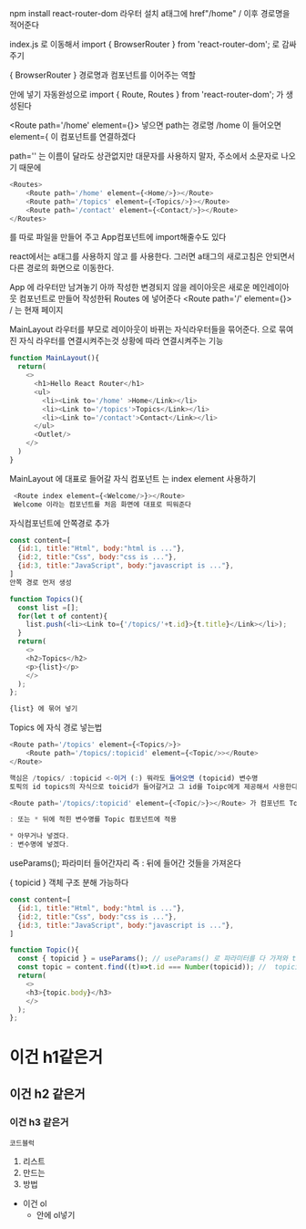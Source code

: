 npm install react-router-dom 라우터 설치
a태그에 href"/home" / 이후 경로명을 적어준다

index.js 로 이동해서
import { BrowserRouter } from 'react-router-dom';
 <BrowserRouter> 로 <App /> 감싸주기

 { BrowserRouter } 경로명과 컴포넌트를 이어주는 역할

<Routes> 안에 <Route> 넣기
자동완성으로 import { Route, Routes } from 'react-router-dom'; 가 생성된다

<Route path='/home' element={<Home/>}></Route> 넣으면
path는 경로명 /home 이 들어오면
element={<Home/> 이 컴포넌트를 연결하겠다

path='' 는 이름이 달라도 상관없지만 대문자를 사용하지 말자, 주소에서 소문자로 나오기 때문에

```js
<Routes>
    <Route path='/home' element={<Home/>}></Route>
    <Route path='/topics' element={<Topics/>}></Route>
    <Route path='/contact' element={<Contact/>}></Route>
</Routes>
```
를 따로 파일을 만들어 주고 App컴포넌트에 import해줄수도 있다

react에서는 a태그를 사용하지 않고 <Link to></Link>를 사용한다.
그러면 a태그의 새로고침은 안되면서 다른 경로의 화면으로 이동한다.

App 에 라우터만 남겨놓기
아까 작성한 변경되지 않을 레이아웃은 새로운 메인레이아웃 컴포넌트로 만들어 작성한뒤 Routes 에 넣어준다
<Route path='/' element={<MainLayout/>}></Route>
/ 는 현재 페이지

MainLayout 라우터를 부모로 레이아웃이 바뀌는 자식라우터들을 묶어준다.
<Outlet></Outlet> 으로 묶여진 자식 라우터를 연결시켜주는것
상황에 따라 연결시켜주는 기능

```js
function MainLayout(){
  return(
    <>
      <h1>Hello React Router</h1>
      <ul>
        <li><Link to='/home' >Home</Link></li>
        <li><Link to='/topics'>Topics</Link></li>
        <li><Link to='/contact'>Contact</Link></li>
      </ul>
      <Outlet/>
    </>
  )
}
```

MainLayout 에 대표로 들어갈 자식 컴포넌트 는 index element 사용하기
```js
 <Route index element={<Welcome/>}></Route>
 Welcome 이라는 컴포넌트를 처음 화면에 대표로 띄워준다
 ```

자식컴포넌트에 안쪽경로 추가

```js
const content=[
  {id:1, title:"Html", body:"html is ..."},
  {id:2, title:"Css", body:"css is ..."},
  {id:3, title:"JavaScript", body:"javascript is ..."},
]
안쪽 경로 먼저 생성

function Topics(){
  const list =[];
  for(let t of content){
    list.push(<li><Link to={'/topics/'+t.id}>{t.title}</Link></li>);
  }
  return(
    <>
    <h2>Topics</h2>
    <p>{list}</p>
    </>
  );
};

{list} 에 묶어 넣기
```


Topics 에 자식 경로 넣는법
```js
<Route path='/topics' element={<Topics/>}>
    <Route path='/topics/:topicid' element={<Topic/>></Route>
</Route>

핵심은 /topics/ :topicid <-이거 (:) 뭐라도 들어오면 (topicid) 변수명 
토픽의 id topics의 자식으로 toicid가 들어갈거고 그 id를 Toipc에게 제공해서 사용한다 

<Route path='/topics/:topicid' element={<Topic/>}></Route> 가 컴포넌트 Topics에 있는 Outlet 으로 들어간다

: 또는 * 뒤에 적힌 변수명를 Topic 컴포넌트에 적용

* 아무거나 넣겠다.
: 변수명에 넣겠다.

```

 useParams(); 파라미터 들어간자리 즉 : 뒤에 들어간 것들을 가져온다

{ topicid } 객체 구조 분해 가능하다

```js
const content=[
  {id:1, title:"Html", body:"html is ..."},
  {id:2, title:"Css", body:"css is ..."},
  {id:3, title:"JavaScript", body:"javascript is ..."},
]

function Topic(){
  const { topicid } = useParams(); // useParams() 로 파라미터를 다 가져와 topicid에 구조분해
  const topic = content.find((t)=>t.id === Number(topicid)); //  topicid 의 넘버와 content의 id 를 find로 하나만 찾아 비교 topic에 대입
  return(
    <>
    <h3>{topic.body}</h3>
    </>
  );
};
```








 # 이건 h1같은거
 ## 이건 h2 같은거
 ### 이건 h3 같은거

 ```코드블럭```

 1. 리스트
 2. 만드는
 3. 방법

 - 이건 ol
    - 안에 ol넣기